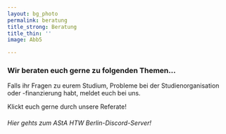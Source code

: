 ```yaml
---
layout: bg_photo
permalink: beratung
title_strong: Beratung
title_thin: ''
image: Abb5

---
```

### Wir beraten euch gerne zu folgenden Themen...

Falls ihr Fragen zu eurem Studium, Probleme bei der Studienorganisation oder -finanzierung habt, meldet euch bei uns.

Klickt euch gerne durch unsere Referate! 

######  Hier gehts zum AStA HTW Berlin-Discord-Server!